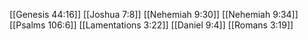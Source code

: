 [[Genesis 44:16]]
[[Joshua 7:8]]
[[Nehemiah 9:30]]
[[Nehemiah 9:34]]
[[Psalms 106:6]]
[[Lamentations 3:22]]
[[Daniel 9:4]]
[[Romans 3:19]]

